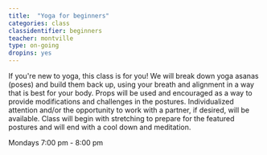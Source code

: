 ```yaml
---
title:  "Yoga for beginners"
categories: class
classidentifier: beginners
teacher: montville
type: on-going
dropins: yes
---
```

If you're new to yoga, this class is for you! We will break down yoga asanas (poses) and build them back up, using your breath and alignment in a way that is best for your body.  Props will be used and encouraged as a way to provide modifications and challenges in the postures. Individualized attention and/or the opportunity to work with a partner, if desired, will be available. Class will begin with stretching to prepare for the featured postures and will end with a cool down and meditation.

Mondays 7:00 pm - 8:00 pm
